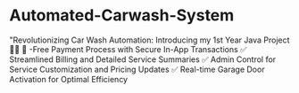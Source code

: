 # Automated-Carwash-System
"Revolutionizing Car Wash Automation: Introducing my 1st Year Java Project 🚗🛁  🌟 -Free Payment Process with Secure In-App Transactions ✅ Streamlined Billing and Detailed Service Summaries ✅ Admin Control for Service Customization and Pricing Updates ✅ Real-time Garage Door Activation for Optimal Efficiency  
